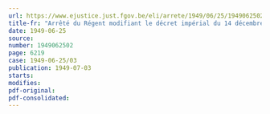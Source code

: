```yaml
---
url: https://www.ejustice.just.fgov.be/eli/arrete/1949/06/25/1949062502/justel
title-fr: "Arrêté du Régent modifiant le décret impérial du 14 décembre 1810, contenant règlement sur l'exercice de la profession d'avocat et la discipline du barreau"
date: 1949-06-25
source:
number: 1949062502
page: 6219
case: 1949-06-25/03
publication: 1949-07-03
starts:
modifies:
pdf-original:
pdf-consolidated:
---
```


